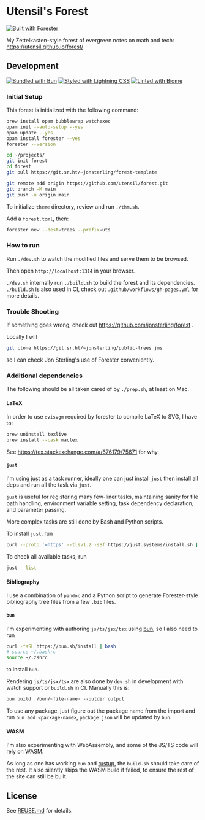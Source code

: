 # Utensil's Forest

[![Built with Forester](https://img.shields.io/badge/Built_with-Forester-27560f?style=flat)](https://github.com/utensil/ocaml-forester)

My Zettelkasten-style forest of evergreen notes on math and tech: https://utensil.github.io/forest/

## Development

[![Bundled with Bun](https://img.shields.io/badge/Bundled_with-Bun-f9f1e2?style=flat)](https://bun.sh) [![Styled with Lightning CSS](https://img.shields.io/badge/Styled_with-Lightning_CSS-faba32?style=flat)](https://lightningcss.com) [![Linted with Biome](https://img.shields.io/badge/Linted_with-Biome-60a5fa?style=flat&logo=biome)](https://biomejs.dev)

### Initial Setup

This forest is initialized with the following command:

```bash
brew install opam bubblewrap watchexec
opam init --auto-setup --yes
opam update --yes
opam install forester --yes
forester --version

cd ~/projects/
git init forest
cd forest
git pull https://git.sr.ht/~jonsterling/forest-template

git remote add origin https://github.com/utensil/forest.git
git branch -M main
git push -u origin main
```

To initialize `theme` directory, review and run `./thm.sh`.

Add a `forest.toml`, then:

```bash
forester new --dest=trees --prefix=uts
```
### How to run

Run `./dev.sh` to watch the modified files and serve them to be browsed.

Then open `http://localhost:1314` in your browser.

`./dev.sh` internally run `./build.sh` to build the forest and its dependencies. `./build.sh` is also used in CI, check out `.github/workflows/gh-pages.yml` for more details.

### Trouble Shooting

If something goes wrong, check out https://github.com/jonsterling/forest .

Locally I will

```bash
git clone https://git.sr.ht/~jonsterling/public-trees jms
```
so I can check Jon Sterling's use of Forester conveniently.

### Additional dependencies

The following should be all taken cared of by `./prep.sh`, at least on Mac.

#### LaTeX

In order to use `dvisvgm` required by forester to compile LaTeX to SVG, I have to:

```bash
brew uninstall texlive
brew install --cask mactex
```

See https://tex.stackexchange.com/a/676179/75671 for why.

#### `just`

I'm using [just](https://github.com/casey/just) as a task runner, ideally one can just install `just` then install all deps and run all the task via `just`.

`just` is useful for registering many few-liner tasks, maintaining sanity for file path handling, environment variable setting,
task dependency declaration, and parameter passing.

More complex tasks are still done by Bash and Python scripts.

To install `just`, run

```bash
curl --proto '=https' --tlsv1.2 -sSf https://just.systems/install.sh | bash -s -- --to /usr/local/bin
```

To check all available tasks, run

```bash
just --list
```

#### Bibliography

I use a combination of `pandoc` and a Python script to generate Forester-style bibliography tree files from a few `.bib` files.

#### `bun`

I'm experimenting with authoring `js/ts/jsx/tsx` using [bun](https://bun.sh/), so I also need to run

```bash
curl -fsSL https://bun.sh/install | bash
# source ~/.bashrc
source ~/.zshrc
```

to install `bun`.

Rendering `js/ts/jsx/tsx` are also done by `dev.sh` in development with watch support or `build.sh` in CI. Manually this is:

```bash
bun build ./bun/<file-name> --outdir output
```

To use any package, just figure out the package name from the import and run `bun add <package-name>`, `package.json` will be updated by `bun`.

#### WASM

I'm also experimenting with WebAssembly, and some of the JS/TS code will rely on WASM.

As long as one has working `bun` and [rustup](https://rustup.rs/), the `build.sh` should take care of the rest. It also silently skips the WASM build if failed, to ensure the rest of the site can still be built.

## License

See [REUSE.md](REUSE.md) for details.
